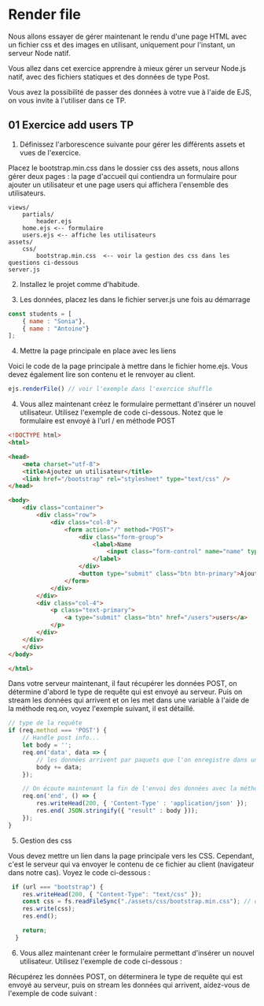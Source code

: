 # Render file

Nous allons essayer de gérer maintenant le rendu d'une page HTML avec un fichier css et des images en utilisant, uniquement pour l'instant, un serveur Node natif.

Vous allez dans cet exercice apprendre à mieux gérer un serveur Node.js natif, avec des fichiers statiques et des données de type Post.

Vous avez la possibilité de passer des données à votre vue à l'aide de EJS, on vous invite à l'utiliser dans ce TP.

## 01 Exercice add users TP

1. Définissez l'arborescence suivante pour gérer les différents assets et vues de l'exercice.

Placez le bootstrap.min.css dans le dossier css des assets, nous allons gérer deux pages : la page d'accueil qui contiendra un formulaire pour ajouter un utilisateur et une page users qui affichera l'ensemble des utilisateurs.

```text
views/
    partials/
        header.ejs
    home.ejs <-- formulaire
    users.ejs <-- affiche les utilisateurs
assets/
    css/
        bootstrap.min.css  <-- voir la gestion des css dans les questions ci-dessous
server.js
```

2. Installez le projet comme d'habitude.

3. Les données, placez les dans le fichier server.js une fois au démarrage

```js
const students = [
    { name : "Sonia"},
    { name : "Antoine"}
];
```

4. Mettre la page principale en place avec les liens 

Voici le code de la page principale à mettre dans le fichier home.ejs. Vous devez également lire son contenu et le renvoyer au client.

```js
ejs.renderFile() // voir l'exemple dans l'exercice shuffle
```

4. Vous allez maintenant créez le formulaire permettant d'insérer un nouvel utilisateur. Utilisez l'exemple de code ci-dessous. Notez que le formulaire est envoyé à l'url / en méthode POST

```html
<!DOCTYPE html>
<html>

<head>
    <meta charset="utf-8">
    <title>Ajoutez un utilisateur</title>
    <link href="/bootstrap" rel="stylesheet" type="text/css" />
</head>

<body>
    <div class="container">
        <div class="row">
            <div class="col-8">
                <form action="/" method="POST">
                    <div class="form-group">
                        <label>Name
                            <input class="form-control" name="name" type="text" />
                        </label>
                    </div>
                    <button type="submit" class="btn btn-primary">Ajouter</button>
                </form>
            </div>
        </div>
        <div class="col-4">
            <p class="text-primary">
                <a type="submit" class="btn" href="/users">users</a>
            </p>
        </div>
    </div>
    </div>
</body>

</html>
```

Dans votre serveur maintenant, il faut récupérer les données POST, on détermine d'abord le type de requête qui est envoyé au serveur. Puis on stream les données qui arrivent et on les met dans une variable à l'aide de la méthode req.on, voyez l'exemple suivant, il est détaillé.

```js
// type de la requête 
if (req.method === 'POST') {
    // Handle post info...
    let body = '';
    req.on('data', data => {
        // les données arrivent par paquets que l'on enregistre dans une variable
        body += data;
    });

    // On écoute maintenant la fin de l'envoi des données avec la méthode on et l'attribut end
    req.on('end', () => {
        res.writeHead(200, { 'Content-Type' : 'application/json' });
        res.end( JSON.stringify({ "result" : body }));
    });
}
```

5. Gestion des css 

Vous devez mettre un lien dans la page principale vers les CSS. Cependant, c'est le serveur qui va envoyer le contenu de ce fichier au client (navigateur dans notre cas). Voyez le code ci-dessous :

```js
 if (url === "bootstrap") {
    res.writeHead(200, { "Content-Type": "text/css" });
    const css = fs.readFileSync("./assets/css/bootstrap.min.css"); // on envoit le fichier au client
    res.write(css);
    res.end();

    return;
  }

```

6. Vous allez maintenant créer le formulaire permettant d'insérer un nouvel utilisateur. Utilisez l'exemple de code ci-dessous :

Récupérez les données POST, on déterminera le type de requête qui est envoyé au serveur, puis on stream les données qui arrivent, aidez-vous de l'exemple de code suivant :

